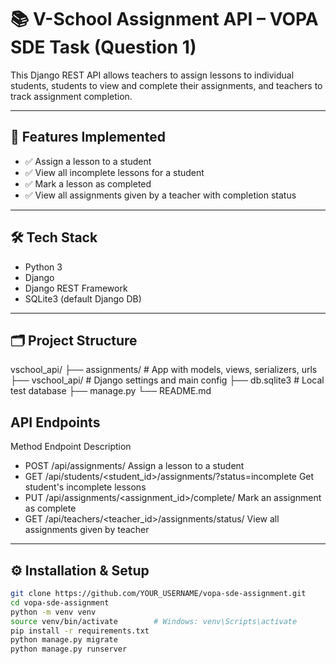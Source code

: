 # 📚 V-School Assignment API – VOPA SDE Task (Question 1)

This Django REST API allows teachers to assign lessons to individual students, students to view and complete their assignments, and teachers to track assignment completion.

---

## 🚀 Features Implemented

- ✅ Assign a lesson to a student
- ✅ View all incomplete lessons for a student
- ✅ Mark a lesson as completed
- ✅ View all assignments given by a teacher with completion status

---

## 🛠️ Tech Stack

- Python 3
- Django
- Django REST Framework
- SQLite3 (default Django DB)

---

## 🗂️ Project Structure

vschool_api/
├── assignments/ # App with models, views, serializers, urls
├── vschool_api/ # Django settings and main config
├── db.sqlite3 # Local test database
├── manage.py
└── README.md

## API Endpoints
Method	      Endpoint	                                                 Description
- POST	       /api/assignments/	                                         Assign a lesson to a student
- GET	         /api/students/<student_id>/assignments/?status=incomplete	 Get student's incomplete lessons
- PUT	         /api/assignments/<assignment_id>/complete/	                 Mark an assignment as complete
- GET	         /api/teachers/<teacher_id>/assignments/status/	             View all assignments given by teacher

---

## ⚙️ Installation & Setup

```bash
git clone https://github.com/YOUR_USERNAME/vopa-sde-assignment.git
cd vopa-sde-assignment
python -m venv venv
source venv/bin/activate        # Windows: venv\Scripts\activate
pip install -r requirements.txt
python manage.py migrate
python manage.py runserver
